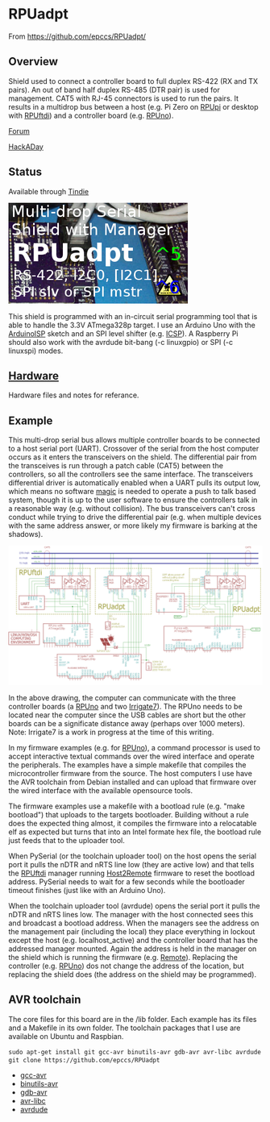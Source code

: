# RPUadpt

From <https://github.com/epccs/RPUadpt/>

## Overview

Shield used to connect a controller board to full duplex RS-422 (RX and TX pairs). An out of band half duplex RS-485 (DTR pair) is used for management. CAT5 with RJ-45 connectors is used to run the pairs. It results in a multidrop bus between a host (e.g. Pi Zero on [RPUpi] or desktop with [RPUftdi]) and a controller board (e.g. [RPUno]).

[RPUpi]: https://github.com/epccs/RPUpi
[RPUftdi]: https://github.com/epccs/RPUftdi
[RPUno]: https://github.com/epccs/RPUno
[Irrigate7]: https://github.com/epccs/Irrigate7

[Forum](http://rpubus.org/bb/viewforum.php?f=7)

[HackADay](https://hackaday.io/project/17719-rpuadpt)

## Status

Available through [Tindie](https://www.tindie.com/products/ron-sutherland/rpuadpt-a-shield-for-rs-422-over-cat5/)

![Status](./Hardware/status_icon.png "Status")

This shield is programmed with an in-circuit serial programming tool that is able to handle the 3.3V ATmega328p target. I use an Arduino Uno with the [ArduinoISP] sketch and an SPI level shifter (e.g. [ICSP]). A Raspberry Pi should also work with the avrdude bit-bang (-c linuxgpio) or SPI (-c linuxspi) modes.

[ICSP]: https://github.com/epccs/Driver/tree/master/ICSP

[ArduinoISP]: https://github.com/arduino/Arduino/blob/master/build/shared/examples/11.ArduinoISP/ArduinoISP/ArduinoISP.ino

## [Hardware](./Hardware)

Hardware files and notes for referance.


## Example

This multi-drop serial bus allows multiple controller boards to be connected to a host serial port (UART). Crossover of the serial from the host computer occurs as it enters the transceivers on the shield. The differential pair from the transceives is run through a patch cable (CAT5) between the controllers, so all the controllers see the same interface. The transceivers differential driver is automatically enabled when a UART pulls its output low, which means no software [magic] is needed to operate a push to talk based system, though it is up to the user software to ensure the controllers talk in a reasonable way (e.g. without collision). The bus transceivers can't cross conduct while trying to drive the differential pair (e.g. when multiple devices with the same address answer, or more likely my firmware is barking at the shadows).

[magic]: https://github.com/pyserial/pyserial/blob/master/serial/rs485.py

![MultiDrop](./Hardware/Documents/MultiDrop.png "MultiDrop")

In the above drawing, the computer can communicate with the three controller boards (a [RPUno] and two [Irrigate7]). The RPUno needs to be located near the computer since the USB cables are short but the other boards can be a significate distance away (perhaps over 1000 meters). Note: Irrigate7 is a work in progress at the time of this writing.

In my firmware examples (e.g. for [RPUno]), a command processor is used to accept interactive textual commands over the wired interface and operate the peripherals. The examples have a simple makefile that compiles the microcontroller firmware from the source. The host computers I use have the AVR toolchain from Debian installed and can upload that firmware over the wired interface with the available opensource tools. 

The firmware examples use a makefile with a bootload rule (e.g. "make bootload") that uploads to the targets bootloader. Building without a rule does the expected thing almost,  it compiles the firmware into a relocatable elf as expected but turns that into an Intel formate hex file, the bootload rule just feeds that to the uploader tool. 

When PySerial (or the toolchain uploader tool) on the host opens the serial port it pulls the nDTR and nRTS line low (they are active low) and that tells the [RPUftdi] manager running [Host2Remote] firmware to reset the bootload address. PySerial needs to wait for a few seconds while the bootloader timeout finishes (just like with an Arduino Uno).

[Host2Remote]: https://github.com/epccs/RPUftdi/tree/master/Host2Remote

When the toolchain uploader tool (avrdude) opens the serial port it pulls the nDTR and nRTS lines low. The manager with the host connected sees this and broadcast a bootload address. When the managers see the address on the management pair (including the local) they place everything in lockout except the host (e.g. localhost_active) and the controller board that has the addressed manager mounted. Again the address is held in the manager on the shield which is running the firmware (e.g. [Remote]). Replacing the controller (e.g. [RPUno]) dos not change the address of the location, but replacing the shield does (the address on the shield may be programmed).

[Remote]: https://github.com/epccs/RPUadpt/tree/master/Remote


## AVR toolchain

The core files for this board are in the /lib folder. Each example has its files and a Makefile in its own folder. The toolchain packages that I use are available on Ubuntu and Raspbian. 

```
sudo apt-get install git gcc-avr binutils-avr gdb-avr avr-libc avrdude
git clone https://github.com/epccs/RPUadpt
```

* [gcc-avr](http://packages.ubuntu.com/search?keywords=gcc-avr)
* [binutils-avr](http://packages.ubuntu.com/search?keywords=binutils-avr)
* [gdb-avr](http://packages.ubuntu.com/search?keywords=gdb-avr)
* [avr-libc](http://packages.ubuntu.com/search?keywords=avr-libc)
* [avrdude](http://packages.ubuntu.com/search?keywords=avrdude)